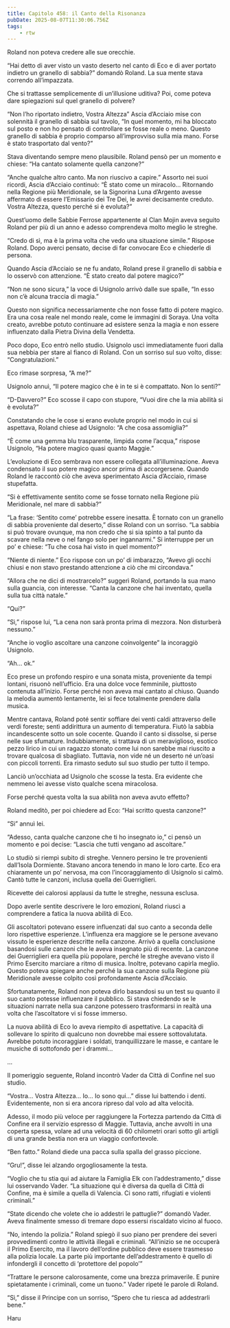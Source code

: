 ```yaml
---
title: Capitolo 458: il Canto della Risonanza
pubDate: 2025-08-07T11:30:06.756Z
tags:
    - rtw
---
```











Roland non poteva credere alle sue orecchie.


“Hai detto di aver visto un vasto deserto nel canto di Eco e di aver portato indietro un granello di sabbia?” domandò Roland. La sua mente stava correndo all’impazzata.


Che si trattasse semplicemente di un’illusione uditiva? Poi, come poteva dare spiegazioni sul quel granello di polvere?


“Non l’ho riportato indietro, Vostra Altezza” Ascia d’Acciaio mise con solennità il granello di sabbia sul tavolo, “In quel momento, mi ha bloccato sul posto e non ho pensato di controllare se fosse reale o meno. Questo granello di sabbia è proprio comparso all’improvviso sulla mia mano. Forse è stato trasportato dal vento?”


Stava diventando sempre meno plausibile. Roland pensò per un momento e chiese: “Ha cantato solamente quella canzone?”


“Anche qualche altro canto. Ma non riuscivo a capire.” Assorto nei suoi ricordi, Ascia d’Acciaio continuò: “Ѐ stato come un miracolo… Ritornando nella Regione più Meridionale, se la Signorina Luna d’Argento avesse affermato di essere l’Emissario dei Tre Dei, le avrei decisamente creduto. Vostra Altezza, questo perché si è evoluta?”


Quest’uomo delle Sabbie Ferrose appartenente al Clan Mojin aveva seguito Roland per più di un anno e adesso comprendeva molto meglio le streghe.


“Credo di sì, ma è la prima volta che vedo una situazione simile.” Rispose Roland. Dopo averci pensato, decise di far convocare Eco e chiederle di persona.


Quando Ascia d’Acciaio se ne fu andato, Roland prese il granello di sabbia e lo osservò con attenzione. “Ѐ stato creato dal potere magico?”


“Non ne sono sicura,” la voce di Usignolo arrivò dalle sue spalle, “In esso non c’è alcuna traccia di magia.”


Questo non significa necessariamente che non fosse fatto di potere magico. Era una cosa reale nel mondo reale, come le immagini di Soraya. Una volta creato, avrebbe potuto continuare ad esistere senza la magia e non essere influenzato dalla Pietra Divina della Vendetta.


Poco dopo, Eco entrò nello studio. Usignolo uscì immediatamente fuori dalla sua nebbia per stare al fianco di Roland. Con un sorriso sul suo volto, disse: “Congratulazioni.”


Eco rimase sorpresa, “A me?”


Usignolo annuì, “Il potere magico che è in te si è compattato. Non lo senti?”


“D-Davvero?” Eco scosse il capo con stupore, “Vuoi dire che la mia abilità si è evoluta?”


Constatando che le cose si erano evolute proprio nel modo in cui si aspettava, Roland chiese ad Usignolo: “A che cosa assomiglia?”


“Ѐ come una gemma blu trasparente, limpida come l’acqua,” rispose Usignolo, “Ha potere magico quasi quanto Maggie.”


L’evoluzione di Eco sembrava non essere collegata all’illuminazione. Aveva condensato il suo potere magico ancor prima di accorgersene. Quando Roland le raccontò ciò che aveva sperimentato Ascia d’Acciaio, rimase stupefatta.


“Si è effettivamente sentito come se fosse tornato nella Regione più Meridionale, nel mare di sabbia?”


“La frase: ‘Sentito come’ potrebbe essere inesatta. Ѐ tornato con un granello di sabbia proveniente dal deserto,” disse Roland con un sorriso. “La sabbia si può trovare ovunque, ma non credo che si sia spinto a tal punto da scavare nella neve o nel fango solo per ingannarmi.” Si interruppe per un po’ e chiese: “Tu che cosa hai visto in quel momento?”


“Niente di niente.” Eco rispose con un po’ di imbarazzo, “Avevo gli occhi chiusi e non stavo prestando attenzione a ciò che mi circondava.”


“Allora che ne dici di mostrarcelo?” suggerì Roland, portando la sua mano sulla guancia, con interesse. “Canta la canzone che hai inventato, quella sulla tua città natale.”


“Qui?”


“Sì,” rispose lui, “La cena non sarà pronta prima di mezzora. Non disturberà nessuno.”


“Anche io voglio ascoltare una canzone coinvolgente” la incoraggiò Usignolo.


“Ah… ok.”


Eco prese un profondo respiro e una sonata mista, proveniente da tempi lontani, risuonò nell’ufficio. Era una dolce voce femminile, piuttosto contenuta all’inizio. Forse perché non aveva mai cantato al chiuso. Quando la melodia aumentò lentamente, lei si fece totalmente prendere dalla musica.


Mentre cantava, Roland poté sentir soffiare dei venti caldi attraverso delle verdi foreste; sentì addirittura un aumento di temperatura. Fiutò la sabbia incandescente sotto un sole cocente. Quando il canto si dissolse, si perse nelle sue sfumature. Indubbiamente, si trattava di un meraviglioso, esotico pezzo lirico in cui un ragazzo stonato come lui non sarebbe mai riuscito a trovare qualcosa di sbagliato. Tuttavia, non vide né un deserto né un’oasi con piccoli torrenti. Era rimasto seduto sul suo studio per tutto il tempo.


Lanciò un’occhiata ad Usignolo che scosse la testa. Era evidente che nemmeno lei avesse visto qualche scena miracolosa.


Forse perché questa volta la sua abilità non aveva avuto effetto?


Roland meditò, per poi chiedere ad Eco: “Hai scritto questa canzone?”


“Sì” annuì lei.


“Adesso, canta qualche canzone che ti ho insegnato io,” ci pensò un momento e poi decise: “Lascia che tutti vengano ad ascoltare.”


Lo studiò si riempì subito di streghe. Vennero persino le tre provenienti dall’Isola Dormiente. Stavano ancora tenendo in mano le loro carte. Eco era chiaramente un po’ nervosa, ma con l’incoraggiamento di Usignolo si calmò. Cantò tutte le canzoni, inclusa quella dei Guerriglieri.


Ricevette dei calorosi applausi da tutte le streghe, nessuna esclusa.


Dopo averle sentite descrivere le loro emozioni, Roland riuscì a comprendere a fatica la nuova abilità di Eco.


Gli ascoltatori potevano essere influenzati dal suo canto a seconda delle loro rispettive esperienze. L’influenza era maggiore se le persone avevano vissuto le esperienze descritte nella canzone. Arrivò a quella conclusione basandosi sulle canzoni che le aveva insegnato più di recente. La canzone dei Guerriglieri era quella più popolare, perché le streghe avevano visto il Primo Esercito marciare a ritmo di musica. Inoltre, potevano capirla meglio. Questo poteva spiegare anche perché la sua canzone sulla Regione più Meridionale avesse colpito così profondamente Ascia d’Acciaio.


Sfortunatamente, Roland non poteva dirlo basandosi su un test su quanto il suo canto potesse influenzare il pubblico. Si stava chiedendo se le situazioni narrate nella sua canzone potessero trasformarsi in realtà una volta che l’ascoltatore vi si fosse immerso.


La nuova abilità di Eco lo aveva riempito di aspettative. La capacità di sollevare lo spirito di qualcuno non dovrebbe mai essere sottovalutata. Avrebbe potuto incoraggiare i soldati, tranquillizzare le masse, e cantare le musiche di sottofondo per i drammi…


...


Il pomeriggio seguente, Roland incontrò Vader da Città di Confine nel suo studio.


“Vostra… Vostra Altezza… Io… Io sono qui…” disse lui battendo i denti. Evidentemente, non si era ancora ripreso dal volo ad alta velocità.


Adesso, il modo più veloce per raggiungere la Fortezza partendo da Città di Confine era il servizio espresso di Maggie. Tuttavia, anche avvolti in una coperta spessa, volare ad una velocità di 60 chilometri orari sotto gli artigli di una grande bestia non era un viaggio confortevole.


“Ben fatto.” Roland diede una pacca sulla spalla del grasso piccione.


“Gru!”, disse lei alzando orgogliosamente la testa.


“Voglio che tu stia qui ad aiutare la Famiglia Elk con l’addestramento,” disse lui osservando Vader. “La situazione qui è diversa da quella di Città di Confine, ma è simile a quella di Valencia. Ci sono ratti, rifugiati e violenti criminali.”


“State dicendo che volete che io addestri le pattuglie?” domandò Vader. Aveva finalmente smesso di tremare dopo essersi riscaldato vicino al fuoco.


“No, intendo la polizia.” Roland spiegò il suo piano per prendere dei severi provvedimenti contro le attività illegali e criminali. “All’inizio se ne occuperà il Primo Esercito, ma il lavoro dell’ordine pubblico deve essere trasmesso alla polizia locale. La parte più importante dell’addestramento è quello di infondergli il concetto di ‘protettore del popolo’”


“Trattare le persone calorosamente, come una brezza primaverile. E punire spietatamente i criminali, come un tuono.” Vader ripeté le parole di Roland.


“Sì,” disse il Principe con un sorriso, “Spero che tu riesca ad addestrarli bene.”


Haru
                                


                                



